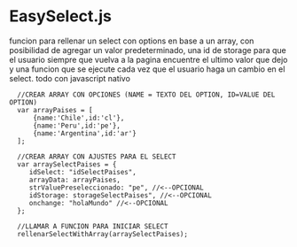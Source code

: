 # EasySelect.js
funcion para rellenar un select con options en base a un array, con posibilidad de agregar un valor predeterminado, una id de storage para que el usuario siempre que vuelva a la pagina encuentre el ultimo valor que dejo y una funcion que se ejecute cada vez que el usuario haga un cambio en el select. todo con javascript nativo

      //CREAR ARRAY CON OPCIONES (NAME = TEXTO DEL OPTION, ID=VALUE DEL OPTION)
      var arrayPaises = [
          {name:'Chile',id:'cl'},
          {name:'Peru',id:'pe'},
          {name:'Argentina',id:'ar'}
      ];
      
      //CREAR ARRAY CON AJUSTES PARA EL SELECT
      var arraySelectPaises = {
         idSelect: "idSelectPaises",
         arrayData: arrayPaises,
         strValuePreseleccionado: "pe", //<--OPCIONAL
         idStorage: storageSelectPaises", //<--OPCIONAL
         onchange: "holaMundo" //<--OPCIONAL
      };
      
      //LLAMAR A FUNCION PARA INICIAR SELECT
      rellenarSelectWithArray(arraySelectPaises); 

